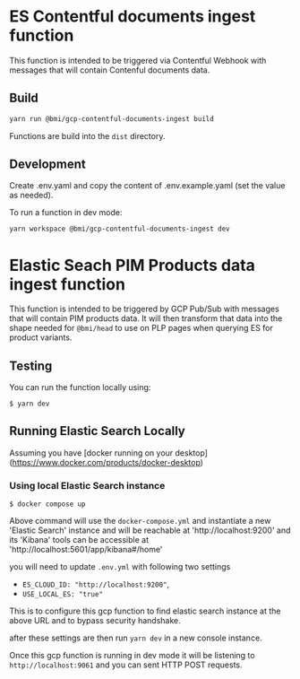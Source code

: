 # ES Contentful documents ingest function

This function is intended to be triggered via Contentful Webhook with messages that will contain Contenful documents data.

## Build

```bash
yarn run @bmi/gcp-contentful-documents-ingest build
```

Functions are build into the `dist` directory.

## Development

Create .env.yaml and copy the content of .env.example.yaml (set the value as needed).

To run a function in dev mode:

```bash
yarn workspace @bmi/gcp-contentful-documents-ingest dev
```

# Elastic Seach PIM Products data ingest function

This function is intended to be triggered by GCP Pub/Sub with messages that will contain PIM products data.
It will then transform that data into the shape needed for `@bmi/head` to use on PLP pages when querying ES for product variants.

## Testing

You can run the function locally using:

```shell
$ yarn dev
```

## Running Elastic Search Locally

Assuming you have [docker running on your desktop] (https://www.docker.com/products/docker-desktop)

### Using local Elastic Search instance

```shell
$ docker compose up
```

Above command will use the `docker-compose.yml` and instantiate a new 'Elastic Search' instance and will be reachable at 'http://localhost:9200' and its 'Kibana' tools can be accessible at 'http://localhost:5601/app/kibana#/home'

you will need to update `.env.yml` with following two settings

- `ES_CLOUD_ID: "http://localhost:9200"`,
- `USE_LOCAL_ES: "true"`

This is to configure this gcp function to find elastic search instance at the above URL and to bypass security handshake.

after these settings are then run `yarn dev` in a new console instance.

Once this gcp function is running in dev mode it will be listening to `http://localhost:9061` and you can sent HTTP POST requests.

